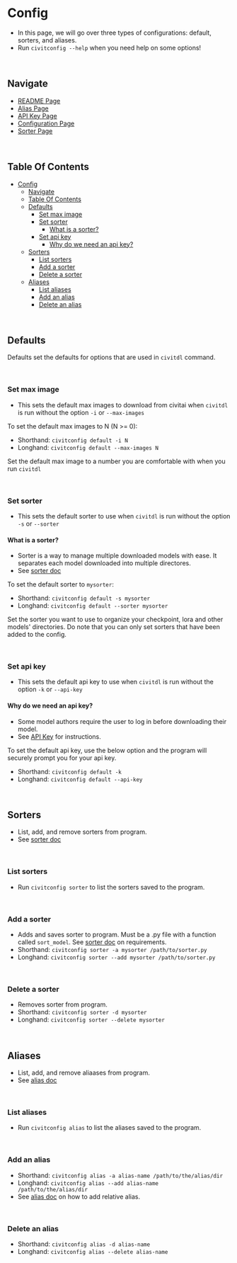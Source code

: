 # Config
- In this page, we will go over three types of configurations: default, sorters, and aliases.
- Run `civitconfig --help` when you need help on some options!

<br/>

## Navigate
- [README Page](/README.md)
- [Alias Page](/doc/alias.md)
- [API Key Page](/doc/api_key.md)
- [Configuration Page](/doc/configuration.md)
- [Sorter Page](/doc/sorter.md)


<br/>

## Table Of Contents
- [Config](#config)
  - [Navigate](#navigate)
  - [Table Of Contents](#table-of-contents)
  - [Defaults](#defaults)
    - [Set max image](#set-max-image)
    - [Set sorter](#set-sorter)
      - [What is a sorter?](#what-is-a-sorter)
    - [Set api key](#set-api-key)
      - [Why do we need an api key?](#why-do-we-need-an-api-key)
  - [Sorters](#sorters)
    - [List sorters](#list-sorters)
    - [Add a sorter](#add-a-sorter)
    - [Delete a sorter](#delete-a-sorter)
  - [Aliases](#aliases)
    - [List aliases](#list-aliases)
    - [Add an alias](#add-an-alias)
    - [Delete an alias](#delete-an-alias)

<br/>

## Defaults
Defaults set the defaults for options that are used in `civitdl` command.

<br/>

### Set max image
- This sets the default max images to download from civitai when `civitdl` is run without the option `-i` or `--max-images`

To set the default max images to N (N >= 0): 
- Shorthand: `civitconfig default -i N`
- Longhand: `civitconfig default --max-images N`

Set the default max image to a number you are comfortable with when you run `civitdl`

<br/>

### Set sorter
- This sets the default sorter to use when `civitdl` is run without the option `-s` or `--sorter` 

#### What is a sorter?
- Sorter is a way to manage multiple downloaded models with ease. It separates each model downloaded into multiple directores.
- See [sorter doc](./sorter.md)

To set the default sorter to `mysorter`:
- Shorthand: `civitconfig default -s mysorter`
- Longhand: `civitconfig default --sorter mysorter`

Set the sorter you want to use to organize your checkpoint, lora and other models' directories.
Do note that you can only set sorters that have been added to the config.

<br/>

### Set api key
- This sets the default api key to use when `civitdl` is run without the option `-k` or `--api-key`

#### Why do we need an api key?
- Some model authors require the user to log in before downloading their model.
- See [API Key](./api_key.md) for instructions.

To set the default api key, use the below option and the program will securely prompt you for your api key.
- Shorthand: `civitconfig default -k`
- Longhand: `civitconfig default --api-key`

<br/>

## Sorters
- List, add, and remove sorters from program.
- See [sorter doc](./sorter.md)

<br/>

### List sorters
- Run `civitconfig sorter` to list the sorters saved to the program.

<br/>

### Add a sorter
- Adds and saves sorter to program. Must be a .py file with a function called `sort_model`. See [sorter doc](./sorter.md) on requirements.
- Shorthand: `civitconfig sorter -a mysorter /path/to/sorter.py`
- Longhand: `civitconfig sorter --add mysorter /path/to/sorter.py`

<br/>

### Delete a sorter
- Removes sorter from program.
- Shorthand: `civitconfig sorter -d mysorter`
- Longhand: `civitconfig sorter --delete mysorter`

<br/>

## Aliases
- List, add, and remove aliaases from program.
- See [alias doc](./alias.md)

<br/>

### List aliases
- Run `civitconfig alias` to list the aliases saved to the program.

<br/>

### Add an alias
- Shorthand: `civitconfig alias -a alias-name /path/to/the/alias/dir`
- Longhand: `civitconfig alias --add alias-name /path/to/the/alias/dir`
- See [alias doc](./alias.md) on how to add relative alias.

<br/>

### Delete an alias
- Shorthand: `civitconfig alias -d alias-name`
- Longhand: `civitconfig alias --delete alias-name`



